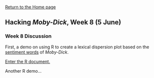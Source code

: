 [Return to the Home page](index.md)

## Hacking *Moby-Dick*, Week 8 (5 June)

### Week 8 Discussion

First, a demo on using R to create a lexical dispersion plot based on the [sentiment words](moby-dick-sentiment.html) of *Moby-Dick*.

[Enter the R document.](R-demo-2-lex-disp.html)

Another R demo...

